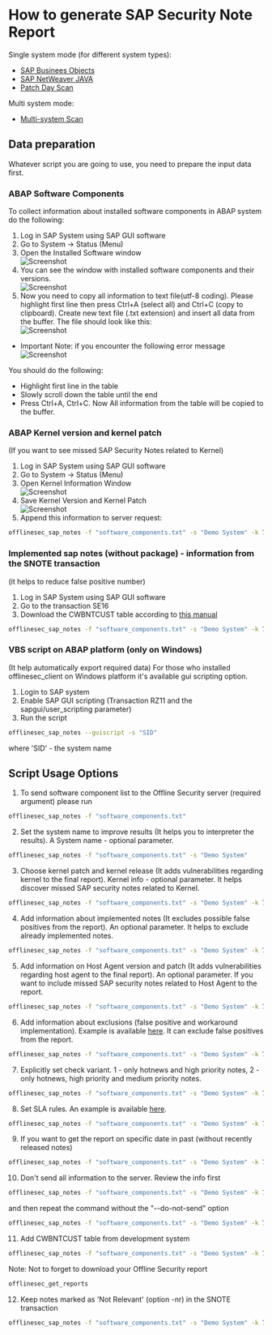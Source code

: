 # How to generate SAP Security Note Report

Single system mode (for different system types): 
* [SAP Businees Objects](./how_to_prepare_bo_version.md)
* [SAP NetWeaver JAVA](./how_to_prepare_java_softs.md)
* [Patch Day Scan](./how_to_request_patch_day_scan.md)

Multi system mode:
* [Multi-system Scan](./how_to_request_multi_system_scan.md)

## Data preparation
Whatever script you are going to use, you need to prepare the input data first.

### ABAP Software Components
To collect information about installed software components in ABAP system do the following:
1. Log in SAP System using SAP GUI software
2. Go to System -> Status (Menu)
3. Open the Installed Software window<br />
![Screenshot](./img/softs_button.png)
4. You can see the window with installed software components and their versions.<br />
![Screenshot](./img/installed_softs.png)
5. Now you need to copy all information to text file(utf-8 coding). Please highlight first line then press Ctrl+A (select all) and Ctrl+C (copy to clipboard).
Create new text file (.txt extension) and insert all data from the buffer. The file should look like this:<br />
![Screenshot](./img/text_softs.png)

* Important Note: if you encounter the following error message<br />
![Screenshot](./img/error1.jpg)

You should do the following:
* Highlight first line in the table
* Slowly scroll down the table until the end
* Press Ctrl+A, Ctrl+C. Now All information from the table will be copied to the buffer.

### ABAP Kernel version and kernel patch
(If you want to see missed SAP Security Notes related to Kernel)
1. Log in SAP System using SAP GUI software
2. Go to System -> Status (Menu)
3. Open Kernel Information Window<br />
![Screenshot](./img/kernel_button.png)
4. Save Kernel Version and Kernel Patch<br />
![Screenshot](./img/kernel.png)
5. Append this information to server request:
```sh
offlinesec_sap_notes -f "software_components.txt" -s "Demo System" -k 721 -p 402
```

### Implemented sap notes (without package) - information from the SNOTE transaction
(it helps to reduce false positive number)
1. Log in SAP System using SAP GUI software
2. Go to the transaction SE16
3. Download the CWBNTCUST table according to [this manual](./get_table.md)
```sh
offlinesec_sap_notes -f "software_components.txt" -s "Demo System" -k 721 -p 402 -c "cwbntcust.xlsx"
```

### VBS script on ABAP platform (only on Windows)
(It help automatically export required data)
For those who installed offlinesec_client on Windows platform it's available gui scripting option.
1. Login to SAP system
2. Enable SAP GUI scripting (Transaction RZ11 and the sapgui/user_scripting parameter)
3. Run the script

```sh
offlinesec_sap_notes --guiscript -s "SID"
```
where 'SID' - the system name

## Script Usage Options
1. To send software component list to the Offline Security server (required argument) please run
```sh
offlinesec_sap_notes -f "software_components.txt"
```

2. Set the system name to improve results (It helps you to interpreter the results). A System name - optional parameter.
```sh
offlinesec_sap_notes -f "software_components.txt" -s "Demo System"
```

3. Choose kernel patch and kernel release (It adds vulnerabilities regarding kernel to the final report). Kernel info - optional parameter. It helps discover missed SAP security notes related to Kernel.
```sh
offlinesec_sap_notes -f "software_components.txt" -s "Demo System" -k 721 -p 402
```

4. Add information about implemented notes (It excludes possible false positives from the report). An optional parameter. It helps to exclude already implemented notes.
```sh
offlinesec_sap_notes -f "software_components.txt" -s "Demo System" -k 721 -p 402 -c "cwbntcust.xlsx"
```

5. Add information on Host Agent version and patch (It adds vulnerabilities regarding host agent to the final report). An optional parameter. If you want to include missed SAP security notes related to Host Agent to the report.
```sh
offlinesec_sap_notes -f "software_components.txt" -s "Demo System" -k 721 -p 402 --host-agent-ver "7.22" --host-agent-patch 11
```

6. Add information about exclusions (false positive and workaround implementation). Example is available [here](./yaml_exclude_example.yaml). It can exclude false positives from the report.
```sh
offlinesec_sap_notes -f "software_components.txt" -s "Demo System" -k 721 -p 402 -e "exclude.yaml"
```

7. Explicitly set check variant. 1 - only hotnews and high priority notes, 2 - only hotnews, high priority and medium priority notes.
```sh
offlinesec_sap_notes -f "software_components.txt" -s "Demo System" -k 721 -p 402 -v 1
```

8. Set SLA rules. An example is available [here](./yaml_sla_example.yaml).
```sh
offlinesec_sap_notes -f "software_components.txt" -s "Demo System" -k 721 -p 402 -l "sla_rules.yaml"
```

9. If you want to get the report on specific date in past (without recently released notes) 
```sh
offlinesec_sap_notes -f "software_components.txt" -s "Demo System" -k 721 -p 402 -d "25-11-2024"
```

10. Don't send all information to the server. Review the info first
```sh
offlinesec_sap_notes -f "software_components.txt" -s "Demo System" -k 721 -p 402 --do-not-sent
```
and then repeat the command without the "--do-not-send" option
```sh
offlinesec_sap_notes -f "software_components.txt" -s "Demo System" -k 721 -p 402
```

11. Add CWBNTCUST table from development system
```sh
offlinesec_sap_notes -f "software_components.txt" -s "Demo System" -k 721 -p 402 -c "cwbntcust.xlsx" -cd "dev_cwbntcust.xlsx"
```

Note: Not to forget to download your Offline Security report
```sh
offlinesec_get_reports
```

12. Keep notes marked as 'Not Relevant' (option -nr) in the SNOTE transaction
```sh
offlinesec_sap_notes -f "software_components.txt" -s "Demo System" -k 721 -p 402 -nr
```



